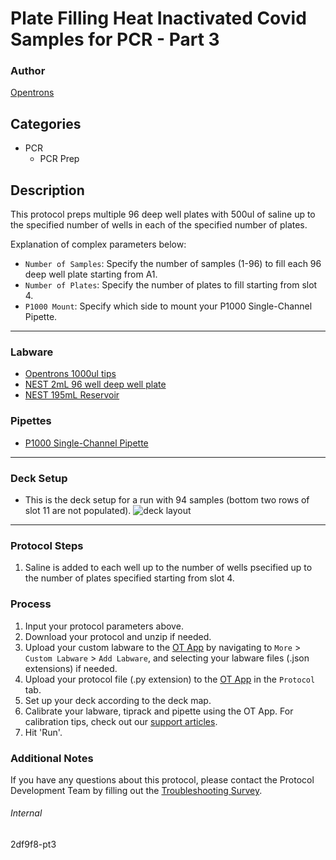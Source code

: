 # Plate Filling Heat Inactivated Covid Samples for PCR - Part 3

### Author
[Opentrons](https://opentrons.com/)

## Categories
* PCR
	* PCR Prep

## Description
This protocol preps multiple 96 deep well plates with 500ul of saline up to the specified number of wells in each of the specified number of plates. 

Explanation of complex parameters below:
* `Number of Samples`: Specify the number of samples (1-96) to fill each 96 deep well plate starting from A1.
* `Number of Plates`: Specify the number of plates to fill starting from slot 4.
* `P1000 Mount`: Specify which side to mount your P1000 Single-Channel Pipette.

---

### Labware
* [Opentrons 1000ul tips](https://shop.opentrons.com/collections/opentrons-tips)
* [NEST 2mL 96 well deep well plate](nest_96_wellplate_2ml_deep)
* [NEST 195mL Reservoir](https://shop.opentrons.com/collections/reservoirs)


### Pipettes
* [P1000 Single-Channel Pipette](https://shop.opentrons.com/collections/ot-2-robot/products/single-channel-electronic-pipette?variant=5984549142557)


---

### Deck Setup
* This is the deck setup for a run with 94 samples (bottom two rows of slot 11 are not populated).
![deck layout](https://opentrons-protocol-library-website.s3.amazonaws.com/custom-README-images/2df9f8/Screen+Shot+2021-08-04+at+10.09.08+AM.png)



---

### Protocol Steps
1. Saline is added to each well up to the number of wells psecified up to the number of plates specified starting from slot 4.

### Process
1. Input your protocol parameters above.
2. Download your protocol and unzip if needed.
3. Upload your custom labware to the [OT App](https://opentrons.com/ot-app) by navigating to `More` > `Custom Labware` > `Add Labware`, and selecting your labware files (.json extensions) if needed.
4. Upload your protocol file (.py extension) to the [OT App](https://opentrons.com/ot-app) in the `Protocol` tab.
5. Set up your deck according to the deck map.
6. Calibrate your labware, tiprack and pipette using the OT App. For calibration tips, check out our [support articles](https://support.opentrons.com/en/collections/1559720-guide-for-getting-started-with-the-ot-2).
7. Hit 'Run'.

### Additional Notes
If you have any questions about this protocol, please contact the Protocol Development Team by filling out the [Troubleshooting Survey](https://protocol-troubleshooting.paperform.co/).

###### Internal
2df9f8-pt3
